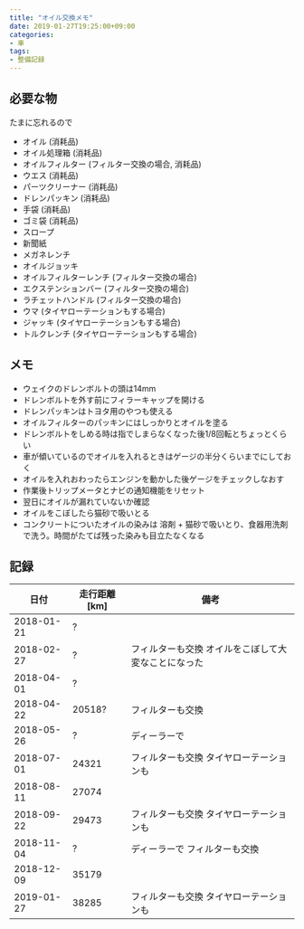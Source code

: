 ```yaml
---
title: "オイル交換メモ"
date: 2019-01-27T19:25:00+09:00
categories:
- 車
tags:
- 整備記録
---
```


## 必要な物
たまに忘れるので

* オイル (消耗品)
* オイル処理箱 (消耗品)
* オイルフィルター (フィルター交換の場合, 消耗品)
* ウエス (消耗品)
* パーツクリーナー (消耗品)
* ドレンパッキン (消耗品)
* 手袋 (消耗品)
* ゴミ袋 (消耗品)
* スロープ
* 新聞紙
* メガネレンチ
* オイルジョッキ
* オイルフィルターレンチ (フィルター交換の場合)
* エクステンションバー (フィルター交換の場合)
* ラチェットハンドル (フィルター交換の場合)
* ウマ (タイヤローテーションもする場合)
* ジャッキ (タイヤローテーションもする場合)
* トルクレンチ (タイヤローテーションもする場合)

<!--more-->

## メモ
* ウェイクのドレンボルトの頭は14mm
* ドレンボルトを外す前にフィラーキャップを開ける
* ドレンパッキンはトヨタ用のやつも使える
* オイルフィルターのパッキンにはしっかりとオイルを塗る
* ドレンボルトをしめる時は指でしまらなくなった後1/8回転とちょっとくらい
* 車が傾いているのでオイルを入れるときはゲージの半分くらいまでにしておく
* オイルを入れおわったらエンジンを動かした後ゲージをチェックしなおす
* 作業後トリップメータとナビの通知機能をリセット
* 翌日にオイルが漏れていないか確認
* オイルをこぼしたら猫砂で吸いとる
* コンクリートについたオイルの染みは 溶剤 + 猫砂で吸いとり、食器用洗剤で洗う。時間がたてば残った染みも目立たなくなる


## 記録
| 日付       | 走行距離[km] | 備考                                                |
| ---------- | ------------ | --------------------------------------------------- |
| 2018-01-21 | ?            |                                                     |
| 2018-02-27 | ?            | フィルターも交換 オイルをこぼして大変なことになった |
| 2018-04-01 | ?            |                                                     |
| 2018-04-22 | 20518?       | フィルターも交換                                    |
| 2018-05-26 | ?            | ディーラーで                                        |
| 2018-07-01 | 24321        | フィルターも交換 タイヤローテーションも             |
| 2018-08-11 | 27074        |                                                     |
| 2018-09-22 | 29473        | フィルターも交換 タイヤローテーションも             |
| 2018-11-04 | ?            | ディーラーで フィルターも交換                       |
| 2018-12-09 | 35179        |                                                     |
| 2019-01-27 | 38285        | フィルターも交換 タイヤローテーションも             |
